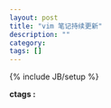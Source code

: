 ```yaml
---
layout: post
title: "vim 笔记持续更新"
description: ""
category: 
tags: []
---
```

{% include JB/setup %}

__ctags :__

